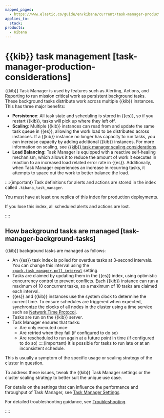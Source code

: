 ```yaml
---
mapped_pages:
  - https://www.elastic.co/guide/en/kibana/current/task-manager-production-considerations.html
applies_to:
  stack:
products:
  - Kibana
---
```


# {{kib}} task management [task-manager-production-considerations]

{{kib}} Task Manager is used by features such as Alerting, Actions, and Reporting to run mission critical work as persistent background tasks. These background tasks distribute work across multiple {{kib}} instances. This has three major benefits:

* **Persistence**: All task state and scheduling is stored in {{es}}, so if you restart {{kib}}, tasks will pick up where they left off.
* **Scaling**: Multiple {{kib}} instances can read from and update the same task queue in {{es}}, allowing the work load to be distributed across instances. If a {{kib}} instance no longer has capacity to run tasks, you can increase capacity by adding additional {{kib}} instances. For more information on scaling, see [{{kib}} task manager scaling considerations](../../deploy-manage/production-guidance/kibana-task-manager-scaling-considerations.md#task-manager-scaling-guidance).
* **Load Balancing**: Task Manager is equipped with a reactive self-healing mechanism, which allows it to reduce the amount of work it executes in reaction to an increased load related error rate in {{es}}. Additionally, when Task Manager experiences an increase in recurring tasks, it attempts to space out the work to better balance the load.

::::{important}
Task definitions for alerts and actions are stored in the index called `.kibana_task_manager`.

You must have at least one replica of this index for production deployments.

If you lose this index, all scheduled alerts and actions are lost.

::::

## How background tasks are managed [task-manager-background-tasks]

{{kib}} background tasks are managed as follows:

* An {{es}} task index is polled for overdue tasks at 3-second intervals. You can change this interval using the [`xpack.task_manager.poll_interval`](kibana://reference/configuration-reference/task-manager-settings.md#task-manager-settings) setting.
* Tasks are claimed by updating them in the {{es}} index, using optimistic concurrency control to prevent conflicts. Each {{kib}} instance can run a maximum of 10 concurrent tasks, so a maximum of 10 tasks are claimed each interval.
* {{es}} and {{kib}} instances use the system clock to determine the current time. To ensure schedules are triggered when expected, synchronize the clocks of all nodes in the cluster using a time service such as [Network Time Protocol](http://www.ntp.org/).
* Tasks are run on the {{kib}} server.
* Task Manager ensures that tasks:
  * Are only executed once
  * Are retried when they fail (if configured to do so)
  * Are rescheduled to run again at a future point in time (if configured to do so)
::::{important}
It is possible for tasks to run late or at an inconsistent schedule.

This is usually a symptom of the specific usage or scaling strategy of the cluster in question.

To address these issues, tweak the {{kib}} Task Manager settings or the cluster scaling strategy to better suit the unique use case.

For details on the settings that can influence the performance and throughput of Task Manager, see [Task Manager Settings](kibana://reference/configuration-reference/task-manager-settings.md).

For detailed troubleshooting guidance, see [Troubleshooting](../../troubleshoot/kibana/task-manager.md).

::::



